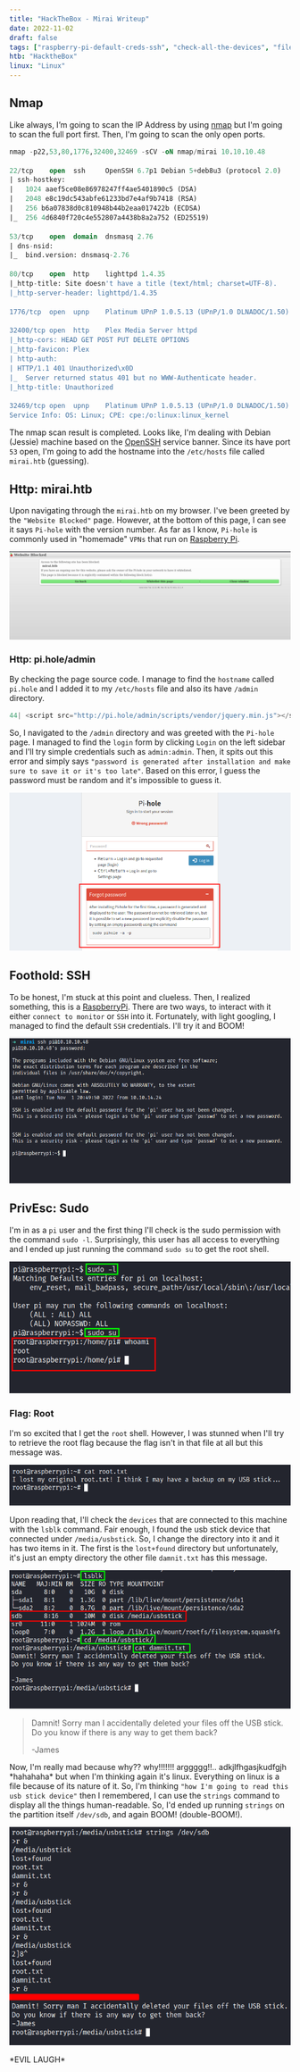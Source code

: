 ```yaml
---
title: "HackTheBox - Mirai Writeup"
date: 2022-11-02
draft: false
tags: ["raspberry-pi-default-creds-ssh", "check-all-the-devices", "file-misconfiguration", "pi-hole", "usb-stick", "recover-file", "lsblk", "ssh"]
htb: "HacktheBox"
linux: "Linux"
---
```


## Nmap
Like always, I’m going to scan the IP Address by using [nmap](https://nmap.org/) but I'm going to scan the full port first. Then, I'm going to scan the only open ports.

```sql
nmap -p22,53,80,1776,32400,32469 -sCV -oN nmap/mirai 10.10.10.48

22/tcp    open  ssh     OpenSSH 6.7p1 Debian 5+deb8u3 (protocol 2.0)
| ssh-hostkey: 
|   1024 aaef5ce08e86978247ff4ae5401890c5 (DSA)
|   2048 e8c19dc543abfe61233bd7e4af9b7418 (RSA)
|   256 b6a07838d0c810948b44b2eaa017422b (ECDSA)
|_  256 4d6840f720c4e552807a4438b8a2a752 (ED25519)

53/tcp    open  domain  dnsmasq 2.76
| dns-nsid: 
|_  bind.version: dnsmasq-2.76

80/tcp    open  http    lighttpd 1.4.35
|_http-title: Site doesn't have a title (text/html; charset=UTF-8).
|_http-server-header: lighttpd/1.4.35

1776/tcp  open  upnp    Platinum UPnP 1.0.5.13 (UPnP/1.0 DLNADOC/1.50)

32400/tcp open  http    Plex Media Server httpd
|_http-cors: HEAD GET POST PUT DELETE OPTIONS
|_http-favicon: Plex
| http-auth: 
| HTTP/1.1 401 Unauthorized\x0D
|_  Server returned status 401 but no WWW-Authenticate header.
|_http-title: Unauthorized

32469/tcp open  upnp    Platinum UPnP 1.0.5.13 (UPnP/1.0 DLNADOC/1.50)
Service Info: OS: Linux; CPE: cpe:/o:linux:linux_kernel
```
The nmap scan result is completed. Looks like, I'm dealing with Debian (Jessie) machine based on the [OpenSSH](https://launchpad.net/debian/+source/openssh/1:6.7p1-5+deb8u3) service banner. Since its have port `53` open, I'm going to add the hostname into the `/etc/hosts` file called `mirai.htb` (guessing). 

## Http: mirai.htb
Upon navigating through the `mirai.htb` on my browser.  I've been greeted by the `"Website Blocked"` page. However, at the bottom of this page, I can see it says `Pi-hole` with the version number. As far as I know, `Pi-hole` is commonly used in "homemade" `VPNs` that run on [Raspberry Pi](https://www.raspberrypi.com/).

![main page](main-page.png)

### Http: pi.hole/admin
By checking the page source code. I manage to find the `hostname` called `pi.hole` and I added it to my `/etc/hosts` file and also its have `/admin` directory.

```js
44| <script src="http://pi.hole/admin/scripts/vendor/jquery.min.js"></script>
```

So, I navigated to the `/admin` directory and was greeted with the `Pi-hole` page. I managed to find the `login` form by clicking `Login` on the left sidebar and I'll try simple credentials such as `admin:admin`. Then, it spits out this error and simply says `"password is generated after installation and make sure to save it or it's too late"`. Based on this error, I guess the password must be random and it's impossible to guess it.

![login error](login-error.png)

## Foothold: SSH
To be honest, I'm stuck at this point and clueless. Then, I realized something, this is a [RaspberryPi](https://www.raspberrypi.com/). There are two ways, to interact with it either `connect to monitor` or `SSH` into it. Fortunately, with light googling, I managed to find the default `SSH` credentials. I'll try it and BOOM! 

![ssh in as pi](ssh-in-as-user.png)

## PrivEsc: Sudo
I'm in as a `pi` user and the first thing I'll check is the sudo permission with the command `sudo -l`. Surprisingly, this user has all access to everything and I ended up just running the command `sudo su` to get the root shell.

![root shell](root-shell.png)

### Flag: Root
I'm so excited that I get the `root` shell. However, I was stunned when I'll try to retrieve the root flag because the flag isn't in that file at all but this message was.

![root deleted](root-deleted.png)

Upon reading that, I'll check the `devices` that are connected to this machine with the `lsblk` command. Fair enough, I found the usb stick device that connected under `/media/usbstick`. So, I change the directory into it and it has two items in it. The first is the `lost+found` directory but unfortunately, it's just an empty directory the other file `damnit.txt` has this message.

![cd usbstick](cd-into-usbstick.png)

> Damnit! Sorry man I accidentally deleted your files off the USB stick.
> Do you know if there is any way to get them back?
>
> -James

Now, I'm really mad because why?? why!!!!!!! arggggg!!.. adkjlfhgasjkudfgjh \*hahahaha\* but when I'm thinking again it's linux. Everything on linux is a file because of its nature of it. So, I'm thinking `"how I'm going to read this usb stick device"` then I remembered, I can use the `strings` command to display all the things human-readable. So, I'd ended up running `strings` on the partition itself `/dev/sdb`, and again BOOM! (double-BOOM!).

![shit.txt](shit-txt.png)

\*EVIL LAUGH\*